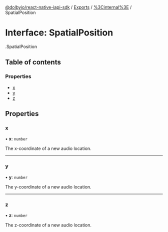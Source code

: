 [@dolbyio/react-native-iapi-sdk](../README.md) / [Exports](../modules.md) / [%3Cinternal%3E](../modules/_internal_.md) / SpatialPosition

# Interface: SpatialPosition

[<internal>](../modules/_internal_.md).SpatialPosition

## Table of contents

### Properties

- [x](_internal_.SpatialPosition.md#x)
- [y](_internal_.SpatialPosition.md#y)
- [z](_internal_.SpatialPosition.md#z)

## Properties

### x

• **x**: `number`

The x-coordinate of a new audio location.

___

### y

• **y**: `number`

The y-coordinate of a new audio location.

___

### z

• **z**: `number`

The z-coordinate of a new audio location.
